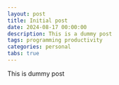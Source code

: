 ```yaml
---
layout: post
title: Initial post
date: 2024-08-17 00:00:00
description: This is a dummy post
tags: programming productivity
categories: personal
tabs: true
---
```


This is dummy post

